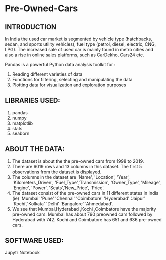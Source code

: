 # Pre-Owned-Cars

## INTRODUCTION
In India the used car market is segmented by vehicle type (hatchbacks, sedan, and sports utility vehicles), 
fuel type (petrol, diesel, electric, CNG, LPG). The increased sale of used car is mainly found in metro cities and 
also a rise in online sales platforms, such as CarDekho, Cars24 etc.

Pandas is a powerful Python data analysis toolkit for :
1. Reading different varieties of data 
2. Functions for filtering, selecting and manipulating the data
3. Plotting data for visualization and exploration    purposes

## LIBRARIES USED:
1.  pandas
2.  numpy
3.  matplotlib
4.  stats
5.  seaborn



## ABOUT THE DATA:
1. The dataset is about the the pre-owned cars from 1998 to 2019. 
2. There are 6019 rows and 13 columns in this dataset. The first 5 observations from the dataset is displayed. 
3. The columns in the dataset are 'Name', 'Location', 'Year', 'Kilometers_Driven', 'Fuel_Type','Transmission', 'Owner_Type', 'Mileage', 'Engine', 'Power', 'Seats','New_Price', 'Price'.
4. The dataset consist of the pre-owned cars in 11 different states in India (ie) 'Mumbai' 'Pune' 'Chennai' 'Coimbatore' 'Hyderabad' 'Jaipur' 'Kochi','Kolkata' 'Delhi' 'Bangalore' 'Ahmedabad'.
5. We see that Mumbai,Hyderabad ,Kochi ,Coimbatore have the majority pre-owned cars. Mumbai has about 790 preowned cars followed by Hyderabad with 742. Kochi and Coimbatore has 651 and 636 pre-owned cars. 


## SOFTWARE USED: 
Jupytr Notebook
